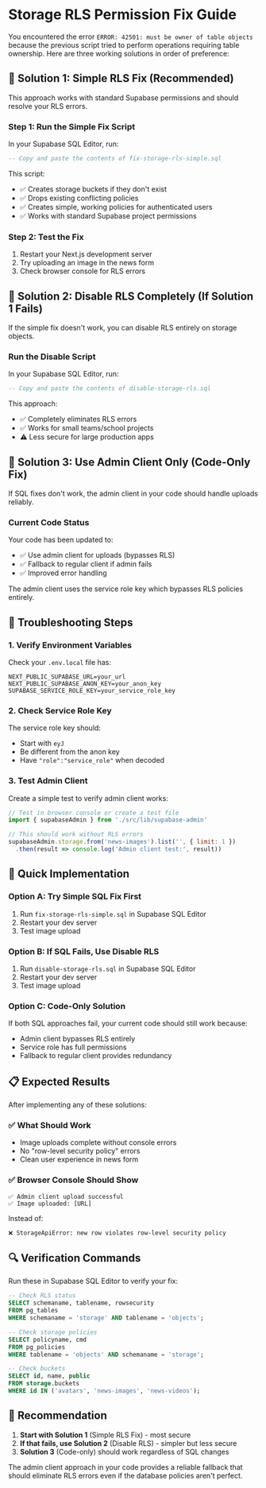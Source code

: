 # Storage RLS Permission Fix Guide

You encountered the error `ERROR: 42501: must be owner of table objects` because the previous script tried to perform operations requiring table ownership. Here are three working solutions in order of preference:

## 🎯 Solution 1: Simple RLS Fix (Recommended)

This approach works with standard Supabase permissions and should resolve your RLS errors.

### Step 1: Run the Simple Fix Script

In your Supabase SQL Editor, run:

```sql
-- Copy and paste the contents of fix-storage-rls-simple.sql
```

This script:
- ✅ Creates storage buckets if they don't exist
- ✅ Drops existing conflicting policies
- ✅ Creates simple, working policies for authenticated users
- ✅ Works with standard Supabase project permissions

### Step 2: Test the Fix

1. Restart your Next.js development server
2. Try uploading an image in the news form
3. Check browser console for RLS errors

## 🎯 Solution 2: Disable RLS Completely (If Solution 1 Fails)

If the simple fix doesn't work, you can disable RLS entirely on storage objects.

### Run the Disable Script

In your Supabase SQL Editor, run:

```sql
-- Copy and paste the contents of disable-storage-rls.sql
```

This approach:
- ✅ Completely eliminates RLS errors
- ✅ Works for small teams/school projects
- ⚠️ Less secure for large production apps

## 🎯 Solution 3: Use Admin Client Only (Code-Only Fix)

If SQL fixes don't work, the admin client in your code should handle uploads reliably.

### Current Code Status

Your code has been updated to:
- ✅ Use admin client for uploads (bypasses RLS)
- ✅ Fallback to regular client if admin fails
- ✅ Improved error handling

The admin client uses the service role key which bypasses RLS policies entirely.

## 🔧 Troubleshooting Steps

### 1. Verify Environment Variables

Check your `.env.local` file has:
```env
NEXT_PUBLIC_SUPABASE_URL=your_url
NEXT_PUBLIC_SUPABASE_ANON_KEY=your_anon_key
SUPABASE_SERVICE_ROLE_KEY=your_service_role_key
```

### 2. Check Service Role Key

The service role key should:
- Start with `eyJ`
- Be different from the anon key
- Have `"role":"service_role"` when decoded

### 3. Test Admin Client

Create a simple test to verify admin client works:

```javascript
// Test in browser console or create a test file
import { supabaseAdmin } from './src/lib/supabase-admin'

// This should work without RLS errors
supabaseAdmin.storage.from('news-images').list('', { limit: 1 })
  .then(result => console.log('Admin client test:', result))
```

## 🚀 Quick Implementation

### Option A: Try Simple SQL Fix First

1. Run `fix-storage-rls-simple.sql` in Supabase SQL Editor
2. Restart your dev server
3. Test image upload

### Option B: If SQL Fails, Use Disable RLS

1. Run `disable-storage-rls.sql` in Supabase SQL Editor
2. Restart your dev server
3. Test image upload

### Option C: Code-Only Solution

If both SQL approaches fail, your current code should still work because:
- Admin client bypasses RLS entirely
- Service role has full permissions
- Fallback to regular client provides redundancy

## 📋 Expected Results

After implementing any of these solutions:

### ✅ What Should Work
- Image uploads complete without console errors
- No "row-level security policy" errors
- Clean user experience in news form

### ✅ Browser Console Should Show
```
✅ Admin client upload successful
✅ Image uploaded: [URL]
```

Instead of:
```
❌ StorageApiError: new row violates row-level security policy
```

## 🔍 Verification Commands

Run these in Supabase SQL Editor to verify your fix:

```sql
-- Check RLS status
SELECT schemaname, tablename, rowsecurity 
FROM pg_tables 
WHERE schemaname = 'storage' AND tablename = 'objects';

-- Check storage policies
SELECT policyname, cmd 
FROM pg_policies 
WHERE tablename = 'objects' AND schemaname = 'storage';

-- Check buckets
SELECT id, name, public 
FROM storage.buckets 
WHERE id IN ('avatars', 'news-images', 'news-videos');
```

## 🎯 Recommendation

1. **Start with Solution 1** (Simple RLS Fix) - most secure
2. **If that fails, use Solution 2** (Disable RLS) - simpler but less secure
3. **Solution 3** (Code-only) should work regardless of SQL changes

The admin client approach in your code provides a reliable fallback that should eliminate RLS errors even if the database policies aren't perfect.
